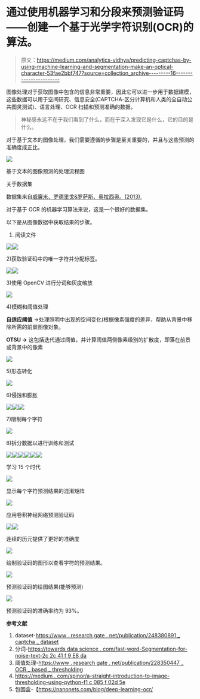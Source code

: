 # 通过使用机器学习和分段来预测验证码——创建一个基于光学字符识别(OCR)的算法。

> 原文：<https://medium.com/analytics-vidhya/predicting-captchas-by-using-machine-learning-and-segmentation-make-an-optical-character-53fae2bbf747?source=collection_archive---------16----------------------->

图像处理对于获取图像中包含的信息非常重要，因此它可以进一步用于数据建模，这些数据可以用于空间研究、信息安全(CAPTCHA-区分计算机和人类的全自动公共图灵测试)、语言处理、OCR 扫描和预测准确的数据。

> 神秘感永远不在于我们看到了什么，而在于深入发现它是什么，它的目的是什么。

对于基于文本的图像处理，我们需要遵循的步骤是至关重要的，并且与这些预测的准确度成正比。

![](img/64883423a96aea7db8d259682af714e8.png)

基于文本的图像预测的处理流程图

关于数据集

数据集来自[威廉米、罗德里戈&罗萨斯、奥拉西奥。(2013).](https://www.researchgate.net/publication/248380891_captcha_dataset)

对于基于 OCR 的机器学习算法来说，这是一个很好的数据集。

以下是从图像数据中获取结果的步骤。

1.  阅读文件

![](img/92e77f5fc5371f826d17d1e7d9b3be5a.png)![](img/1a509cba97b11f1f648dc3c47874ce77.png)

2)获取验证码中的唯一字符并分配标签。

![](img/cae65a9e2ef19126f84b1d161697d56f.png)![](img/8a10e585bbf68a32e8cbebf2f4c83de2.png)

3)使用 OpenCV 进行分词和灰度缩放

![](img/5272ea69436d2a34f0ff79c4986b87c7.png)

4)模糊和阈值处理

**自适应阈值** →处理照明中出现的空间变化(根据像素强度的差异，帮助从背景中移除所需的前景图像对象。

**OTSU →** 这包括迭代通过阈值，并计算阈值两侧像素级别的扩散度，即落在前景或背景中的像素

![](img/14948d127abb7a6ac49eac977b67bf75.png)

5)形态转化

![](img/cd44a07b9870d55a90a131cd2dda99dc.png)

6)侵蚀和膨胀

![](img/2194839171aeae80d33892f784403f78.png)![](img/d78c9b8211b1989aff4d3634ace9d729.png)![](img/1fcada318aacf58b12b61f64b75e583e.png)

7)限制每个字符

![](img/f0f07db9d38cb4f6c1b96336b5e3b596.png)

8)拆分数据以进行训练和测试

![](img/972eebf6511c4f38af19e3394d7dc7fc.png)![](img/4fcbc593d7499d65bab7206293ea90d2.png)![](img/8908bcdb8ec39b7fd49b102b881a798a.png)![](img/796f88d00d380ae3cdcf74b611f46e33.png)![](img/9a84934b561cfe10d520f7a04753f136.png)![](img/796f88d00d380ae3cdcf74b611f46e33.png)

学习 15 个时代

![](img/6fe4ffdf41098e075cf931dda0567ac6.png)

显示每个字符预测结果的混淆矩阵

![](img/8a474dec324131e9a02c5cb04504b41d.png)

应用卷积神经网络预测验证码

![](img/15ff67a26a33d96e205c91cab52c0ba4.png)![](img/a65e1324eae0fc66eaff3d78475e140d.png)

连续的历元提供了更好的准确度

![](img/e793ff4ab790a82e5545a37a9b4a3c4f.png)

绘制验证码的图形以查看字符的预测结果。

![](img/29fc25c1d553a0f13ed3bcf9eabb794f.png)

预测验证码的绘图结果(能够预测)

![](img/41816efde4ec0e8ca2e087cccd863a84.png)

预测验证码的准确率约为 93%。

**参考文献**

1.  dataset-[https://www . research gate . net/publication/248380891 _ captcha _ dataset](https://www.researchgate.net/publication/248380891_captcha_dataset)
2.  分词-[https://towards data science . com/fast-word-Segmentation-for-noise-text-2c 2c 41 f 9 E8 da](https://towardsdatascience.com/fast-word-segmentation-for-noisy-text-2c2c41f9e8da)
3.  阈值处理-[https://www . research gate . net/publication/228350447 _ OCR _ based _ thresholding](https://www.researchgate.net/publication/228350447_OCR_based_thresholding)
4.  [https://medium . com/spinor/a-straight-introduction-to-image-thresholding-using-python-f1 c 085 f 02d 5e](/spinor/a-straightforward-introduction-to-image-thresholding-using-python-f1c085f02d5e)
5.  包围盒-【https://nanonets.com/blog/deep-learning-ocr/ 